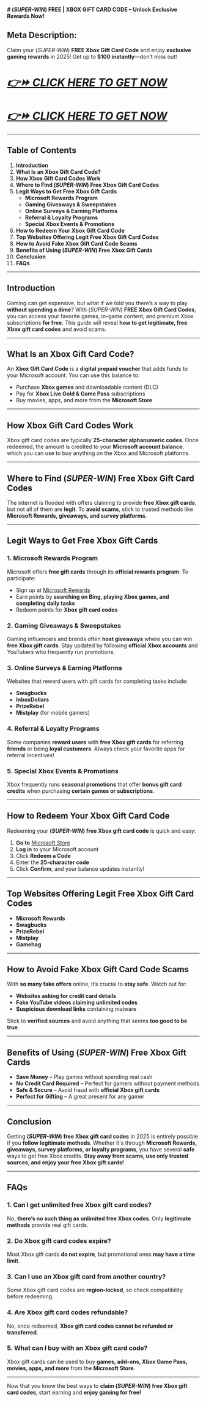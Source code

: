 **# (*SUPER-WIN*) FREE | XBOX GIFT CARD CODE – Unlock Exclusive Rewards Now!**

## **Meta Description:**
Claim your (*SUPER-WIN*) **FREE Xbox Gift Card Code** and enjoy **exclusive gaming rewards** in 2025! Get up to **$100 instantly**—don’t miss out!


# ***[👉⏩ CLICK HERE TO GET NOW ](https://rosofferzone.com/allgiftcard/)***


# ***[👉⏩ CLICK HERE TO GET NOW ](https://rosofferzone.com/allgiftcard/)***

---

## **Table of Contents**
1. **Introduction**
2. **What Is an Xbox Gift Card Code?**
3. **How Xbox Gift Card Codes Work**
4. **Where to Find (*SUPER-WIN*) Free Xbox Gift Card Codes**
5. **Legit Ways to Get Free Xbox Gift Cards**
   - **Microsoft Rewards Program**
   - **Gaming Giveaways & Sweepstakes**
   - **Online Surveys & Earning Platforms**
   - **Referral & Loyalty Programs**
   - **Special Xbox Events & Promotions**
6. **How to Redeem Your Xbox Gift Card Code**
7. **Top Websites Offering Legit Free Xbox Gift Card Codes**
8. **How to Avoid Fake Xbox Gift Card Code Scams**
9. **Benefits of Using (*SUPER-WIN*) Free Xbox Gift Cards**
10. **Conclusion**
11. **FAQs**

---

## **Introduction**
Gaming can get expensive, but what if we told you there’s a way to play **without spending a dime**? With (*SUPER-WIN*) **FREE Xbox Gift Card Codes**, you can access your favorite games, in-game content, and premium Xbox subscriptions **for free**. This guide will reveal **how to get legitimate, free Xbox gift card codes** and avoid scams.

---

## **What Is an Xbox Gift Card Code?**
An **Xbox Gift Card Code** is a **digital prepaid voucher** that adds funds to your Microsoft account. You can use this balance to:
- Purchase **Xbox games** and downloadable content (DLC)
- Pay for **Xbox Live Gold & Game Pass** subscriptions
- Buy movies, apps, and more from the **Microsoft Store**

---

## **How Xbox Gift Card Codes Work**
Xbox gift card codes are typically **25-character alphanumeric codes**. Once redeemed, the amount is credited to your **Microsoft account balance**, which you can use to buy anything on the Xbox and Microsoft platforms.

---

## **Where to Find (*SUPER-WIN*) Free Xbox Gift Card Codes**
The internet is flooded with offers claiming to provide **free Xbox gift cards**, but not all of them are **legit**. To **avoid scams**, stick to trusted methods like **Microsoft Rewards, giveaways, and survey platforms**.

---

## **Legit Ways to Get Free Xbox Gift Cards**

### **1. Microsoft Rewards Program**
Microsoft offers **free gift cards** through its **official rewards program**. To participate:
- Sign up at [Microsoft Rewards](https://rewards.microsoft.com)
- Earn points by **searching on Bing, playing Xbox games, and completing daily tasks**
- Redeem points for **Xbox gift card codes**

### **2. Gaming Giveaways & Sweepstakes**
Gaming influencers and brands often **host giveaways** where you can win **free Xbox gift cards**. Stay updated by following **official Xbox accounts** and YouTubers who frequently run promotions.

### **3. Online Surveys & Earning Platforms**
Websites that reward users with gift cards for completing tasks include:
- **Swagbucks**
- **InboxDollars**
- **PrizeRebel**
- **Mistplay** (for mobile gamers)

### **4. Referral & Loyalty Programs**
Some companies **reward users** with **free Xbox gift cards** for referring **friends** or being **loyal customers**. Always check your favorite apps for referral incentives!

### **5. Special Xbox Events & Promotions**
Xbox frequently runs **seasonal promotions** that offer **bonus gift card credits** when purchasing **certain games or subscriptions**.

---

## **How to Redeem Your Xbox Gift Card Code**
Redeeming your **(*SUPER-WIN*) free Xbox gift card code** is quick and easy:
1. **Go to** [Microsoft Store](https://redeem.microsoft.com)
2. **Log in** to your Microsoft account
3. Click **Redeem a Code**
4. Enter the **25-character code**
5. Click **Confirm**, and your balance updates instantly!

---

## **Top Websites Offering Legit Free Xbox Gift Card Codes**
- **Microsoft Rewards**
- **Swagbucks**
- **PrizeRebel**
- **Mistplay**
- **Gamehag**

---

## **How to Avoid Fake Xbox Gift Card Code Scams**
With **so many fake offers** online, it’s crucial to **stay safe**. Watch out for:
- **Websites asking for credit card details**
- **Fake YouTube videos claiming unlimited codes**
- **Suspicious download links** containing malware

Stick to **verified sources** and avoid anything that seems **too good to be true**.

---

## **Benefits of Using (*SUPER-WIN*) Free Xbox Gift Cards**
- **Save Money** – Play games without spending real cash
- **No Credit Card Required** – Perfect for gamers without payment methods
- **Safe & Secure** – Avoid fraud with **official Xbox gift cards**
- **Perfect for Gifting** – A great present for any gamer

---

## **Conclusion**
Getting **(*SUPER-WIN*) free Xbox gift card codes** in 2025 is entirely possible if you **follow legitimate methods**. Whether it's through **Microsoft Rewards, giveaways, survey platforms, or loyalty programs**, you have several **safe** ways to get free Xbox credits. **Stay away from scams, use only trusted sources, and enjoy your free Xbox gift cards!**

---

## **FAQs**

### **1. Can I get unlimited free Xbox gift card codes?**
No, **there’s no such thing as unlimited free Xbox codes**. Only **legitimate methods** provide real gift cards.

### **2. Do Xbox gift card codes expire?**
Most Xbox gift cards **do not expire**, but promotional ones **may have a time limit**.

### **3. Can I use an Xbox gift card from another country?**
Some Xbox gift card codes are **region-locked**, so check compatibility before redeeming.

### **4. Are Xbox gift card codes refundable?**
No, once redeemed, **Xbox gift card codes cannot be refunded or transferred**.

### **5. What can I buy with an Xbox gift card code?**
Xbox gift cards can be used to buy **games, add-ons, Xbox Game Pass, movies, apps, and more** from the **Microsoft Store**.

---

Now that you know the best ways to **claim (*SUPER-WIN*) free Xbox gift card codes**, start earning and **enjoy gaming for free!**

